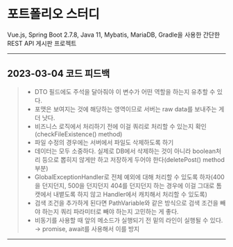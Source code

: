 # 포트폴리오 스터디
Vue.js, Spring Boot 2.7.8, Java 11, Mybatis, MariaDB, Gradle을 사용한 간단한 REST API 게시판 프로젝트
<hr>


## 2023-03-04 코드 피드백
> - DTO 필드에도 주석을 달아줘야 이 변수가 어떤 역할을 하는지 유추할 수 있다.
> - 포맷은 보여지는 것에 해당하는 영역이므로 서버는 raw data를 보내주는 게 더 낫다.
> - 비즈니스 로직에서 처리하기 전에 이걸 쿼리로 처리할 수 있는지 확인(checkFileExistence() method)
> - 파일 수정의 경우에는 서버에서 파일도 삭제하도록 하기
> - 데이터는 모두 소중하다. 실제로 DB에서 삭제하는 것이 아니라 boolean처리 등으로 뽑히지 않게만 하고 저장하게 두어야 한다(deletePost() method 부분)
> - GlobalExceptionHandler로 전체 예외에 대해 처리할 수 있도록 하자(400을 던지던지, 500을 던지던지 404를 던지던지 하는 경우에 이걸 그대로 톰캣에서 내뱉도록 하지 않고 Handler에서 캐치해서 처리할 수 있도록)
> - 검색 조건을 추가하게 된다면 PathVariable와 같은 방식으로 검색 조건을 빼야 하는지  쿼리 파라미터로 빼야 하는지 고민하는 게 좋다.
> - 비동기를 사용할 때 앞의 메소드가 실행되기 전 밑의 라인이 실행될 수 있다. → promise, await를 사용해서 이를 방지
<hr>
